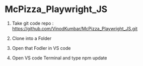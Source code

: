 ﻿# McPizza_Playwright_JS
1. Take git code repo : https://github.com/VinodKumbar/McPizza_Playwright_JS.git

2. Clone into a Folder

3. Open that Fodler in VS code

4. Open VS code Terminal and type npm update
